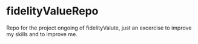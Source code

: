 # fidelityValueRepo
Repo for the project ongoing of fidelityValute, just an excercise to improve my skills and to improve me. 
